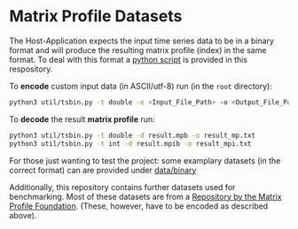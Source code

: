 # Matrix Profile Datasets

The Host-Application expects the input time series data to be in a binary format and will produce the resulting matrix profile (index) in the same format. To deal with this format a [python script](../util/tsbin.py) is provided in this respository.

To **encode** custom input data (in ASCII/utf-8) run (in the `root` directory):
````bash
python3 util/tsbin.py -t double -e <Input_File_Path> -o <Output_File_Path>
````

To **decode** the result **matrix profile** run:
````bash
python3 util/tsbin.py -t double -d result.mpb -o result_mp.txt
python3 util/tsbin.py -t int -d result.mpib -o result_mpi.txt
````

For those just wanting to test the project: some examplary datasets (in the correct format) can are provided under [data/binary](binary/)

Additionally, this repository contains further datasets used for benchmarking. Most of these datasets are from a [Repository by the Matrix Profile Foundation](https://github.com/matrix-profile-foundation/mpf-datasets). (These, however, have to be encoded as described above).